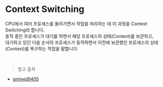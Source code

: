 # Context Switching
CPU에서 여러 프로세스를 돌아가면서 작업을 처리하는 데 이 과정을 Context Switching라 합니다.  
동작 중인 프로세스가 대기를 하면서 해당 프로세스의 상태(Context)를 보관하고,  
대기하고 있던 다음 순서의 프로세스가 동작하면서 이전에 보관했던 프로세스의 상태(Context)를 복구하는 작업을 말합니다.

<br>

> 참고 출처
- [gmlwjd9405](https://gmlwjd9405.github.io/2018/09/14/process-vs-thread.html)